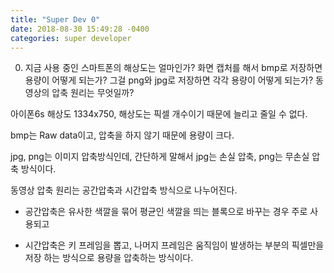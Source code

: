 ```yaml
---
title: "Super Dev 0"
date: 2018-08-30 15:49:28 -0400
categories: super developer
---
```

<ol start="0">
  <li> 지금 사용 중인 스마트폰의 해상도는 얼마인가? 화면 캡처를 해서 bmp로 저장하면 용량이 어떻게 되는가? 그걸 png와 jpg로 저장하면 각각 용량이 어떻게 되는가? 동영상의 압축 원리는 무엇일까?</li>
</ol>


아이폰6s 해상도 1334x750, 해상도는 픽셀 개수이기 때문에 늘리고 줄일 수 없다.

bmp는 Raw data이고, 압축을 하지 않기 때문에 용량이 크다.

jpg, png는 이미지 압축방식인데, 간단하게 말해서 jpg는 손실 압축, png는 무손실 압축 방식이다.

동영상 압축 원리는 공간압축과 시간압축 방식으로 나누어진다.

- 공간압축은 유사한 색깔을 묶어 평균인 색깔을 띄는 블록으로 바꾸는 경우 주로 사용되고

- 시간압축은 키 프레임을 뽑고, 나머지 프레임은 움직임이 발생하는 부분의 픽셀만을 저장 하는 방식으로 용량을 압축하는 방식이다. 
